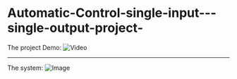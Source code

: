 # Automatic-Control-single-input---single-output-project-
The project Demo:
![Video](https://github.com/user-attachments/assets/b1934819-a788-4cd3-85ed-d3ffb67cef62)

------------------------------------------------------------------------

The system:
![Image](https://github.com/user-attachments/assets/3b480b76-75f1-45d1-8370-819111f51892)
